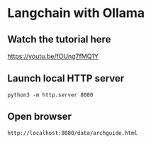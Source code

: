 # Langchain with Ollama

## Watch the tutorial here

https://youtu.be/fOUng7fMQ1Y

## Launch local HTTP server

`python3 -m http.server 8080`

## Open browser

`http://localhost:8080/data/archguide.html`
